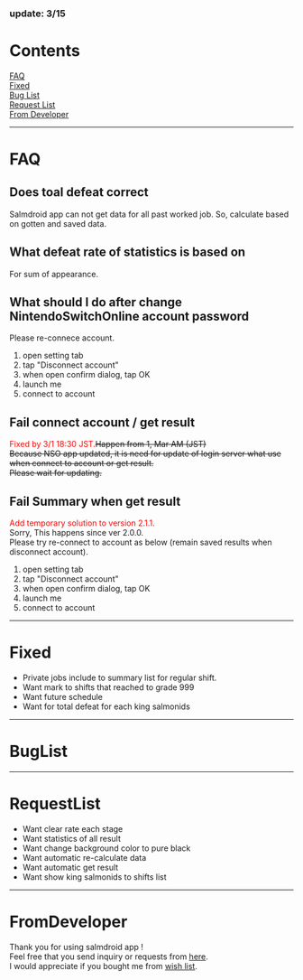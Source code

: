 ### update: 3/15

# Contents
[FAQ](#FAQ)<br>
[Fixed](#Fixed)<br>
[Bug List](#BugList)<br>
[Request List](#RequestList)<br>
[From Developer](#FromDeveloper)<br>

---

# FAQ

## Does toal defeat correct
Salmdroid app can not get data for all past worked job.
So, calculate based on gotten and saved data.

## What defeat rate of statistics is based on
For sum of appearance.

## What should I do after change NintendoSwitchOnline account password
Please re-connece account.
1. open setting tab
2. tap "Disconnect account"
3. when open confirm dialog, tap OK
4. launch me
5. connect to account

## Fail connect account / get result
<font color="Red">Fixed by 3/1 18:30 JST.</font>~~Happen from 1, Mar AM (JST)~~<br>
~~Because NSO app updated, it is need for update of login server what use when connect to account or get result.~~<br>
~~Please wait for updating.~~<br>

## Fail Summary when get result
<font color="Red">Add temporary solution to version 2.1.1.</font><br>
Sorry, This happens since ver 2.0.0.<br>
Please try re-connect to account as below (remain saved results when disconnect account).<br>
1. open setting tab
2. tap "Disconnect account"
3. when open confirm dialog, tap OK
4. launch me
5. connect to account

---

# Fixed
- Private jobs include to summary list for regular shift.
- Want mark to shifts that reached to grade 999
- Want future schedule
- Want for total defeat for each king salmonids

---

# BugList

---

# RequestList
- Want clear rate each stage
- Want statistics of all result
- Want change background color to pure black
- Want automatic re-calculate data
- Want automatic get result
- Want show king salmonids to shifts list

---

# FromDeveloper
Thank you for using salmdroid app !<br>
Feel free that you send inquiry or requests from [here](https://docs.google.com/forms/d/e/1FAIpQLSfFl98x3KUkrAbwx0oG66yOFegL4Xc2ADAKDMhhGI2rZ5YGlg/viewform).<br>
I would appreciate if you bought me from [wish list](https://www.amazon.jp/hz/wishlist/ls/N266KX5GC3JF?ref_=wl_share).<br>